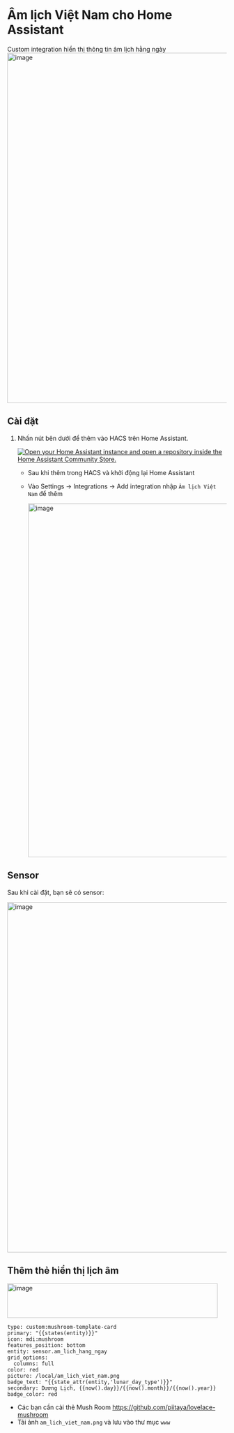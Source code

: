 # Âm lịch Việt Nam cho Home Assistant

Custom integration hiển thị thông tin âm lịch hằng ngày
<img width="733" height="802" alt="image" src="https://github.com/user-attachments/assets/e6bcaf30-2ee2-4930-8194-5447d28efb30" />



## Cài đặt


1. Nhấn nút bên dưới để thêm vào HACS trên Home Assistant.

   [![Open your Home Assistant instance and open a repository inside the Home Assistant Community Store.](https://my.home-assistant.io/badges/hacs_repository.svg)](https://my.home-assistant.io/redirect/hacs_repository/?owner=khaisilk1910&repository=am-lich-viet-nam&category=integration)

   - Sau khi thêm trong HACS và khởi động lại Home Assistant
     
   - Vào Settings -> Integrations -> Add integration nhập `Âm lịch Việt Nam` để thêm
  
     <img width="633" height="810" alt="image" src="https://github.com/user-attachments/assets/6d1baaaf-444f-4405-8559-1a78cccfb672" />


## Sensor

Sau khi cài đặt, bạn sẽ có sensor:

<img width="733" height="802" alt="image" src="https://github.com/user-attachments/assets/78d81e97-8391-4512-bafb-bff8b34b26f8" />


## Thêm thẻ hiển thị lịch âm 

<img width="483" height="79" alt="image" src="https://github.com/user-attachments/assets/53fc11e0-b090-4ce3-8cbd-e37bf4541e76" />

```
type: custom:mushroom-template-card
primary: "{{states(entity)}}"
icon: mdi:mushroom
features_position: bottom
entity: sensor.am_lich_hang_ngay
grid_options:
  columns: full
color: red
picture: /local/am_lich_viet_nam.png
badge_text: "{{state_attr(entity,'lunar_day_type')}}"
secondary: Dương Lịch, {{now().day}}/{{now().month}}/{{now().year}}
badge_color: red

```

- Các bạn cần cài thẻ Mush Room https://github.com/piitaya/lovelace-mushroom
- Tải ảnh `am_lich_viet_nam.png` và lưu vào thư mục `www`
  

